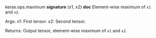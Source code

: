 keras.ops.maximum
__signature__
(x1, x2)
__doc__
Element-wise maximum of `x1` and `x2`.

Args:
    x1: First tensor.
    x2: Second tensor.

Returns:
    Output tensor, element-wise maximum of `x1` and `x2`.
